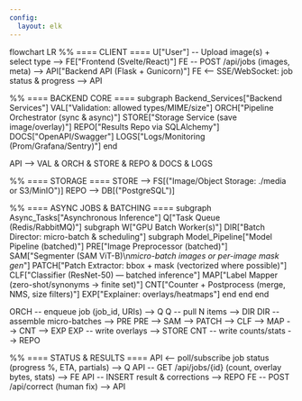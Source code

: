 ```yaml
---
config:
  layout: elk
---
```

flowchart LR
  %% ==== CLIENT ====
  U["User"] -- Upload image(s) + select type --> FE["Frontend (Svelte/React)"]
  FE -- POST /api/jobs  (images, meta) --> API["Backend API (Flask + Gunicorn)"]
  FE <-- SSE/WebSocket: job status & progress --> API

  %% ==== BACKEND CORE ====
  subgraph Backend_Services["Backend Services"]
    VAL["Validation: allowed types/MIME/size"]
    ORCH["Pipeline Orchestrator (sync & async)"]
    STORE["Storage Service (save image/overlay)"]
    REPO["Results Repo via SQLAlchemy"]
    DOCS["OpenAPI/Swagger"]
    LOGS["Logs/Monitoring (Prom/Grafana/Sentry)"]
  end

  API --> VAL & ORCH & STORE & REPO & DOCS & LOGS

  %% ==== STORAGE ====
  STORE --> FS[("Image/Object Storage: ./media or S3/MinIO")]
  REPO --> DB[("PostgreSQL")]

  %% ==== ASYNC JOBS & BATCHING ====
  subgraph Async_Tasks["Asynchronous Inference"]
    Q["Task Queue (Redis/RabbitMQ)"]
    subgraph W["GPU Batch Worker(s)"]
      DIR["Batch Director: micro-batch & scheduling"]
      subgraph Model_Pipeline["Model Pipeline (batched)"]
        PRE["Image Preprocessor (batched)"]
        SAM["Segmenter (SAM ViT-B)\n*micro-batch images or per-image mask gen*"]
        PATCH["Patch Extractor: bbox + mask (vectorized where possible)"]
        CLF["Classifier (ResNet-50) — batched inference"]
        MAP["Label Mapper (zero-shot/synonyms → finite set)"]
        CNT["Counter + Postprocess (merge, NMS, size filters)"]
        EXP["Explainer: overlays/heatmaps"]
      end
    end
  end

  ORCH -- enqueue job (job_id, URIs) --> Q
  Q -- pull N items --> DIR
  DIR -- assemble micro-batches --> PRE
  PRE --> SAM --> PATCH --> CLF --> MAP --> CNT --> EXP
  EXP -- write overlays --> STORE
  CNT -- write counts/stats --> REPO

  %% ==== STATUS & RESULTS ====
  API <-- poll/subscribe job status (progress %, ETA, partials) --> Q
  API -- GET /api/jobs/{id} (count, overlay bytes, stats) --> FE
  API -- INSERT result & corrections --> REPO
  FE -- POST /api/correct (human fix) --> API
